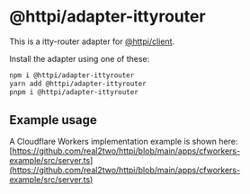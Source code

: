# @httpi/adapter-ittyrouter

This is a itty-router adapter for [@httpi/client](https://github.com/real2two/httpi/tree/main/packages/client).

Install the adapter using one of these:

```bash
npm i @httpi/adapter-ittyrouter
yarn add @httpi/adapter-ittyrouter
pnpm i @httpi/adapter-ittyrouter
```

## Example usage

A Cloudflare Workers implementation example is shown here: [https://github.com/real2two/httpi/blob/main/apps/cfworkers-example/src/server.ts](https://github.com/real2two/httpi/blob/main/apps/cfworkers-example/src/server.ts)
